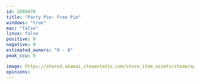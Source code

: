 ```yaml
---
id: 2009470
title: "Party Pie: Free Pie"
windows: "true"
mac: "false"
linux: false
positive: 0
negative: 0
estimated_owners: "0 - 0"
peak_ccu: 0

image: https://shared.akamai.steamstatic.com/store_item_assets/steam/apps/2009470/header.jpg?t=1663060209
opinions:
---
```


